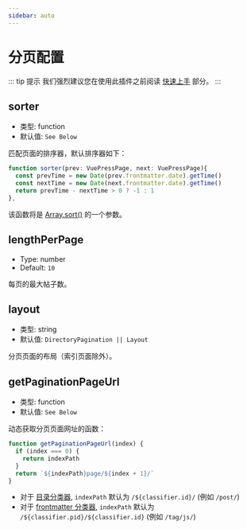 ```yaml
---
sidebar: auto
---
```


# 分页配置

::: tip 提示
我们强烈建议您在使用此插件之前阅读 [快速上手](../guide/getting-started.md) 部分。
:::

## sorter

- 类型: function
- 默认值: `See Below`

匹配页面的排序器，默认排序器如下：

```typescript
function sorter(prev: VuePressPage, next: VuePressPage){
  const prevTime = new Date(prev.frontmatter.date).getTime()
  const nextTime = new Date(next.frontmatter.date).getTime()
  return prevTime - nextTime > 0 ? -1 : 1
},
```

该函数将是 [Array.sort()](https://developer.mozilla.org/en-US/docs/Web/JavaScript/Reference/Global_Objects/Array/sort) 的一个参数。

## lengthPerPage

- Type: number
- Default: `10`

每页的最大帖子数。

## layout

- 类型: string
- 默认值: `DirectoryPagination || Layout`

分页页面的布局（索引页面除外）。

## getPaginationPageUrl

- 类型: function
- 默认值: `See Below`

动态获取分页页面网址的函数：

```js
function getPaginationPageUrl(index) {
  if (index === 0) {
    return indexPath
  }
  return `${indexPath}page/${index + 1}/`
}
```

- 对于 [目录分类器](../README.md#directory-classifier), `indexPath` 默认为 `/${classifier.id}/` (例如 `/post/`)
- 对于 [frontmatter 分类器](../README.md#frontmatter-classifier), `indexPath` 默认为 `/${classifier.pid}/${classifier.id}`
(例如 `/tag/js/`)
